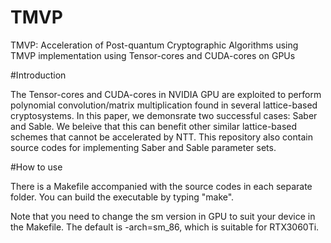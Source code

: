 # TMVP
TMVP: Acceleration of Post-quantum Cryptographic Algorithms using TMVP implementation using Tensor-cores and CUDA-cores on GPUs

#Introduction

The Tensor-cores and CUDA-cores in NVIDIA GPU are exploited to perform polynomial convolution/matrix multiplication found in several lattice-based cryptosystems. In this paper, we demonsrate two successful cases: Saber and Sable. We beleive that this can benefit other similar lattice-based schemes that cannot be accelerated by NTT. This repository also contain source codes for implementing Saber and Sable parameter sets.

#How to use

There is a Makefile accompanied with the source codes in each separate folder. You can build the executable by typing "make".

Note that you need to change the sm version in GPU to suit your device in the Makefile. The default is -arch=sm_86, which is suitable for RTX3060Ti.



